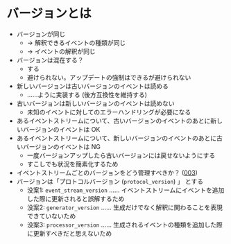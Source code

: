 # バージョンとは

- バージョンが同じ
  - → 解釈できるイベントの種類が同じ
  - → イベントの解釈が同じ
- バージョンは混在する？
  - する
  - 避けられない。アップデートの強制はできるが避けられない
- 新しいバージョンは古いバージョンのイベントは読める
  - ……ように実装する (後方互換性を維持する)
- 古いバージョンは新しいバージョンのイベントは読めない
  - 未知のイベントに対してのエラーハンドリングが必要になる
- あるイベントストリームについて、古いバージョンのイベントのあとに新しいバージョンのイベントは OK
- あるイベントストリームについて、新しいバージョンのイベントのあとに古いバージョンのイベントは NG
  - 一度バージョンアップしたら古いバージョンには戻せないようにする
  - すこしでも状況を簡素化するため
- イベントストリームごとのバージョンをどう管理すべきか？ ([003])
- バージョンは「プロトコルバージョン (`protocol_version`) 」 とする
  - 没案1: `event_stream_version` …… イベントストリームにイベントを追加した際に更新されると誤解するため
  - 没案2: `generator_version` …… 生成だけでなく解釈に関わることを表現できていないため
  - 没案3: `processor_version` …… 生成されるイベントの種類を追加した際に更新すべきだと思えないため

[003]: ./003.md

